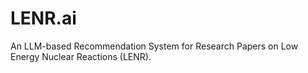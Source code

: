 #  LENR.ai

An LLM-based Recommendation System for Research Papers on Low Energy Nuclear Reactions (LENR).
